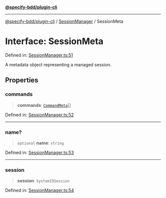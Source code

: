[**@specify-bdd/plugin-cli**](../../README.md)

***

[@specify-bdd/plugin-cli](../../README.md) / [SessionManager](../README.md) / SessionMeta

# Interface: SessionMeta

Defined in: [SessionManager.ts:51](https://github.com/specify-bdd/specify-core/blob/8b05f105cb16d8dce438d8b3d4592e433013802e/modules/@specify-bdd/plugin-cli/src/lib/SessionManager.ts#L51)

A metadata object representing a managed session.

## Properties

### commands

> **commands**: [`CommandMeta`](CommandMeta.md)[]

Defined in: [SessionManager.ts:52](https://github.com/specify-bdd/specify-core/blob/8b05f105cb16d8dce438d8b3d4592e433013802e/modules/@specify-bdd/plugin-cli/src/lib/SessionManager.ts#L52)

***

### name?

> `optional` **name**: `string`

Defined in: [SessionManager.ts:53](https://github.com/specify-bdd/specify-core/blob/8b05f105cb16d8dce438d8b3d4592e433013802e/modules/@specify-bdd/plugin-cli/src/lib/SessionManager.ts#L53)

***

### session

> **session**: `SystemIOSession`

Defined in: [SessionManager.ts:54](https://github.com/specify-bdd/specify-core/blob/8b05f105cb16d8dce438d8b3d4592e433013802e/modules/@specify-bdd/plugin-cli/src/lib/SessionManager.ts#L54)
